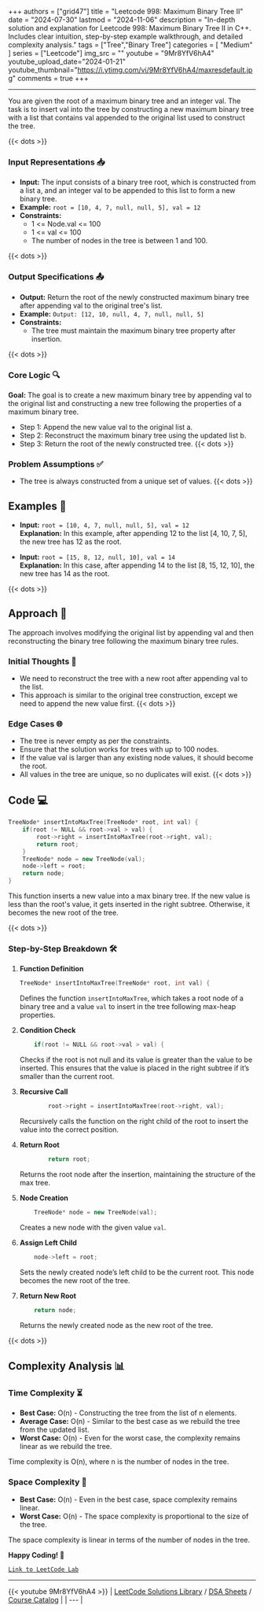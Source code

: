 
+++
authors = ["grid47"]
title = "Leetcode 998: Maximum Binary Tree II"
date = "2024-07-30"
lastmod = "2024-11-06"
description = "In-depth solution and explanation for Leetcode 998: Maximum Binary Tree II in C++. Includes clear intuition, step-by-step example walkthrough, and detailed complexity analysis."
tags = ["Tree","Binary Tree"]
categories = [
    "Medium"
]
series = ["Leetcode"]
img_src = ""
youtube = "9Mr8YfV6hA4"
youtube_upload_date="2024-01-21"
youtube_thumbnail="https://i.ytimg.com/vi/9Mr8YfV6hA4/maxresdefault.jpg"
comments = true
+++



---
You are given the root of a maximum binary tree and an integer val. The task is to insert val into the tree by constructing a new maximum binary tree with a list that contains val appended to the original list used to construct the tree.
<!--more-->
{{< dots >}}
### Input Representations 📥
- **Input:** The input consists of a binary tree root, which is constructed from a list a, and an integer val to be appended to this list to form a new binary tree.
- **Example:** `root = [10, 4, 7, null, null, 5], val = 12`
- **Constraints:**
	- 1 <= Node.val <= 100
	- 1 <= val <= 100
	- The number of nodes in the tree is between 1 and 100.

{{< dots >}}
### Output Specifications 📤
- **Output:** Return the root of the newly constructed maximum binary tree after appending val to the original tree's list.
- **Example:** `Output: [12, 10, null, 4, 7, null, null, 5]`
- **Constraints:**
	- The tree must maintain the maximum binary tree property after insertion.

{{< dots >}}
### Core Logic 🔍
**Goal:** The goal is to create a new maximum binary tree by appending val to the original list and constructing a new tree following the properties of a maximum binary tree.

- Step 1: Append the new value val to the original list a.
- Step 2: Reconstruct the maximum binary tree using the updated list b.
- Step 3: Return the root of the newly constructed tree.
{{< dots >}}
### Problem Assumptions ✅
- The tree is always constructed from a unique set of values.
{{< dots >}}
## Examples 🧩
- **Input:** `root = [10, 4, 7, null, null, 5], val = 12`  \
  **Explanation:** In this example, after appending 12 to the list [4, 10, 7, 5], the new tree has 12 as the root.

- **Input:** `root = [15, 8, 12, null, 10], val = 14`  \
  **Explanation:** In this case, after appending 14 to the list [8, 15, 12, 10], the new tree has 14 as the root.

{{< dots >}}
## Approach 🚀
The approach involves modifying the original list by appending val and then reconstructing the binary tree following the maximum binary tree rules.

### Initial Thoughts 💭
- We need to reconstruct the tree with a new root after appending val to the list.
- This approach is similar to the original tree construction, except we need to append the new value first.
{{< dots >}}
### Edge Cases 🌐
- The tree is never empty as per the constraints.
- Ensure that the solution works for trees with up to 100 nodes.
- If the value val is larger than any existing node values, it should become the root.
- All values in the tree are unique, so no duplicates will exist.
{{< dots >}}
## Code 💻
```cpp
TreeNode* insertIntoMaxTree(TreeNode* root, int val) {
    if(root != NULL && root->val > val) {
        root->right = insertIntoMaxTree(root->right, val);
        return root;
    }
    TreeNode* node = new TreeNode(val);
    node->left = root;
    return node;
}
```

This function inserts a new value into a max binary tree. If the new value is less than the root's value, it gets inserted in the right subtree. Otherwise, it becomes the new root of the tree.

{{< dots >}}
### Step-by-Step Breakdown 🛠️
1. **Function Definition**
	```cpp
	TreeNode* insertIntoMaxTree(TreeNode* root, int val) {
	```
	Defines the function `insertIntoMaxTree`, which takes a root node of a binary tree and a value `val` to insert in the tree following max-heap properties.

2. **Condition Check**
	```cpp
	    if(root != NULL && root->val > val) {
	```
	Checks if the root is not null and its value is greater than the value to be inserted. This ensures that the value is placed in the right subtree if it’s smaller than the current root.

3. **Recursive Call**
	```cpp
	        root->right = insertIntoMaxTree(root->right, val);
	```
	Recursively calls the function on the right child of the root to insert the value into the correct position.

4. **Return Root**
	```cpp
	        return root;
	```
	Returns the root node after the insertion, maintaining the structure of the max tree.

5. **Node Creation**
	```cpp
	    TreeNode* node = new TreeNode(val);
	```
	Creates a new node with the given value `val`.

6. **Assign Left Child**
	```cpp
	    node->left = root;
	```
	Sets the newly created node’s left child to be the current root. This node becomes the new root of the tree.

7. **Return New Root**
	```cpp
	    return node;
	```
	Returns the newly created node as the new root of the tree.

{{< dots >}}
## Complexity Analysis 📊
### Time Complexity ⏳
- **Best Case:** O(n) - Constructing the tree from the list of n elements.
- **Average Case:** O(n) - Similar to the best case as we rebuild the tree from the updated list.
- **Worst Case:** O(n) - Even for the worst case, the complexity remains linear as we rebuild the tree.

Time complexity is O(n), where n is the number of nodes in the tree.

### Space Complexity 💾
- **Best Case:** O(n) - Even in the best case, space complexity remains linear.
- **Worst Case:** O(n) - The space complexity is proportional to the size of the tree.

The space complexity is linear in terms of the number of nodes in the tree.

**Happy Coding! 🎉**


[`Link to LeetCode Lab`](https://leetcode.com/problems/maximum-binary-tree-ii/description/)

---
{{< youtube 9Mr8YfV6hA4 >}}
| [LeetCode Solutions Library](https://grid47.xyz/leetcode/) / [DSA Sheets](https://grid47.xyz/sheets/) / [Course Catalog](https://grid47.xyz/courses/) |
| --- |
